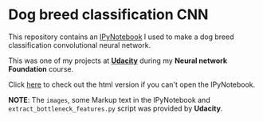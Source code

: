# Dog breed classification CNN
This repository contains an [IPyNotebook](./dog_app.ipynb) I used to make a dog breed classification convolutional neural network.

This was one of my projects at [__Udacity__](https://in.udacity.com/) during my __Neural network Foundation__ course.

Click [here](report.html) to check out the html version if you can't open the IPyNotebook.

__NOTE__: The `images`, some Markup text in the IPyNotebook and `extract_bottleneck_features.py` script was provided by __Udacity__.
